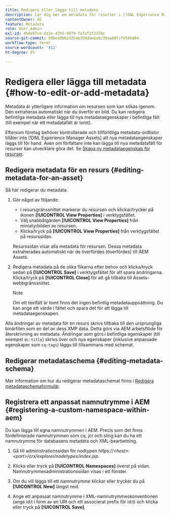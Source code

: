 ```yaml
---
title: Redigera eller lägga till metadata
description: Lär dig mer om metadata för resurser i [!DNL Experience Manager Assets] ett antal sätt att redigera metadata för resurser.
contentOwner: AG
feature: Metadata
role: User,Admin
exl-id: 464a97ce-da3e-47b5-9879-fafaf2f2378c
source-git-commit: 00bea8b6a32bab358dae6a8c30aa807cf4586d84
workflow-type: tm+mt
source-wordcount: '412'
ht-degree: 8%

---
```


# Redigera eller lägga till metadata {#how-to-edit-or-add-metadata}

Metadata är ytterligare information om resursen som kan sökas igenom. Den extraheras automatiskt när du överför en bild. Du kan redigera befintliga metadata eller lägga till nya metadataegenskaper i befintliga fält (till exempel när ett metadatafält är tomt).

Eftersom företag behöver kontrollerade och tillförlitliga metadata-ordlistor tillåter inte [!DNL Experience Manager Assets] att nya metadataegenskaper läggs till för hand. Även om författare inte kan lägga till nya metadatafält för resurser kan utvecklare göra det. Se [Skapa ny metadataegenskap för resurser](meta-edit.md#editing-metadata-schema).

## Redigera metadata för en resurs {#editing-metadata-for-an-asset}

Så här redigerar du metadata:

1. Gör något av följande:

   * I resursgränssnittet markerar du resursen och klickar/trycker på ikonen **[!UICONTROL View Properties]** i verktygsfältet.
   * Välj snabbåtgärden **[!UICONTROL View Properties]** från miniatyrbilden av resursen.
   * Klicka/tryck på **[!UICONTROL View Properties]** från verktygsfältet på resurssidan.

   Resurssidan visar alla metadata för resursen. Dessa metadata extraherades automatiskt när de överfördes (överfördes) till AEM Assets.

1. Redigera metadata på de olika flikarna efter behov och klicka/tryck sedan på **[!UICONTROL Save]** i verktygsfältet för att spara ändringarna. Klicka/tryck på **[!UICONTROL Close]** för att gå tillbaka till Assets-webbgränssnittet.

   >[!NOTE]
   >
   >Om ett textfält är tomt finns det ingen befintlig metadatauppsättning. Du kan ange ett värde i fältet och spara det för att lägga till metadataegenskapen.

Alla ändringar av metadata för en resurs skrivs tillbaka till den ursprungliga binärfilen som en del av dess XMP data. Detta görs via AEM arbetsflöde för återskrivning av metadata. Ändringar som görs i befintliga egenskaper (till exempel `dc:title`) skrivs över och nya egenskaper (inklusive anpassade egenskaper som `cq:tags`) läggs till tillsammans med schemat.

<!-- XMP write-back is supported and enabled for the platforms and file formats described in technical requirements. -->

## Redigerar metadataschema {#editing-metadata-schema}

Mer information om hur du redigerar metadataschemat finns i [Redigera metadataschemaformulär](metadata-schemas.md#edit-metadata-schema-forms).

## Registrera ett anpassat namnutrymme i AEM {#registering-a-custom-namespace-within-aem}

Du kan lägga till egna namnutrymmen i AEM. Precis som det finns fördefinierade namnutrymmen som cq, jcr och sling kan du ha ett namnutrymme för databasens metadata och XML-bearbetning.

1. Gå till administrationssidan för nodtypen *https://&lt;host>:&lt;port>/crx/explorer/nodetypes/index.jsp*.
1. Klicka eller tryck på **[!UICONTROL Namespaces]** överst på sidan. Namnutrymmesadministrationssidan visas i ett fönster.

1. Om du vill lägga till ett namnutrymme klickar eller trycker du på **[!UICONTROL New]** längst ned.
1. Ange ett anpassat namnutrymme i XML-namnutrymmeskonventionen (ange id:t i form av en URI och ett associerat prefix för id:t) och klicka eller tryck på **[!UICONTROL Save]**.
